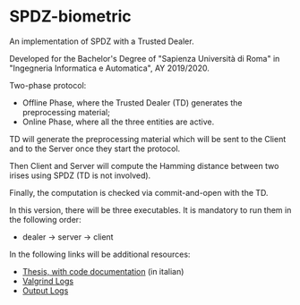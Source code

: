 # SPDZ-biometric

An implementation of SPDZ with a Trusted Dealer.

Developed for the Bachelor's Degree of "Sapienza Università di Roma" in "Ingegneria Informatica e Automatica", AY 2019/2020.

Two-phase protocol:
- Offline Phase, where the Trusted Dealer (TD) generates the preprocessing material;
- Online Phase, where all the three entities are active.

TD will generate the preprocessing material which will be sent to the Client and to the Server once they start the protocol.

Then Client and Server will compute the Hamming distance between two irises using SPDZ (TD is not involved).

Finally, the computation is checked via commit-and-open with the TD.

In this version, there will be three executables.
It is mandatory to run them in the following order:
- dealer -> server -> client

In the following links will be additional resources:
- [Thesis, with code documentation](https://docs.google.com/document/d/1Ot9xtwCZHZKuxxdobcQ-d9KGzeHg5NgLcbT9VEKzXCw) (in italian)
- [Valgrind Logs](https://drive.google.com/open?id=1wc-314hY08XFIxt-Wy1_6Git62UBIA2P)
- [Output Logs](https://drive.google.com/open?id=1160kQMSFxATaASdUsCVzuDTpn1SKiijS)
